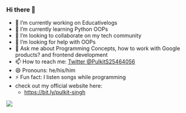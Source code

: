 ### Hi there 👋


- 🔭 I’m currently working on Educativelogs
- 🌱 I’m currently learning Python OOPs
- 👯 I’m looking to collaborate on my tech community
- 🤔 I’m looking for help with OOPs
- 💬 Ask me about Programming Concepts, how to work with Google products? and frontend development
- 📫 How to reach me: <a href="https://twitter.com/pulkits25464056" >Twitter @PulkitS25464056</a>
- 😄 Pronouns: he/his/him
- ⚡ Fun fact: I listen songs while programming
- check out my official website here:
  - https://bit.ly/pulkit-singh
<img src="https://github-readme-stats.vercel.app/api?username=pulkit0076&&show_icons=true&title_color=ffffff&icon_color=bb2acf&text_color=daf7dc&bg_color=151515">
